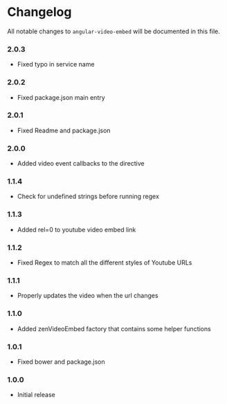 # Changelog

All notable changes to `angular-video-embed` will be documented in this file.

### 2.0.3
- Fixed typo in service name

### 2.0.2
- Fixed package.json main entry

### 2.0.1
- Fixed Readme and package.json

### 2.0.0
- Added video event callbacks to the directive

### 1.1.4
- Check for undefined strings before running regex

### 1.1.3
- Added rel=0 to youtube video embed link

### 1.1.2
- Fixed Regex to match all the different styles of Youtube URLs

### 1.1.1
- Properly updates the video when the url changes

### 1.1.0
- Added zenVideoEmbed factory that contains some helper functions

### 1.0.1
- Fixed bower and package.json

### 1.0.0
- Initial release
